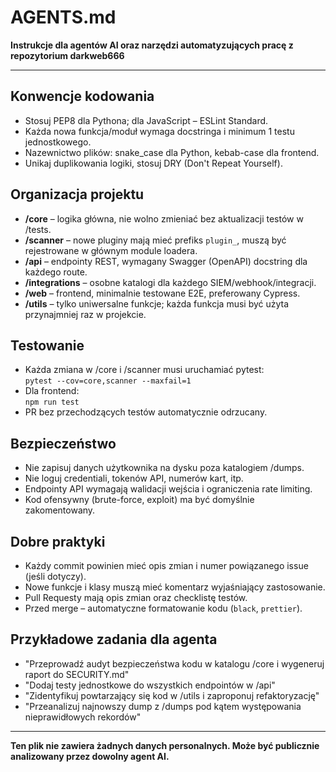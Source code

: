 # AGENTS.md

**Instrukcje dla agentów AI oraz narzędzi automatyzujących pracę z repozytorium darkweb666**

---

## Konwencje kodowania

- Stosuj PEP8 dla Pythona; dla JavaScript – ESLint Standard.
- Każda nowa funkcja/moduł wymaga docstringa i minimum 1 testu jednostkowego.
- Nazewnictwo plików: snake_case dla Python, kebab-case dla frontend.
- Unikaj duplikowania logiki, stosuj DRY (Don't Repeat Yourself).

## Organizacja projektu

- **/core** – logika główna, nie wolno zmieniać bez aktualizacji testów w /tests.
- **/scanner** – nowe pluginy mają mieć prefiks `plugin_`, muszą być rejestrowane w głównym module loadera.
- **/api** – endpointy REST, wymagany Swagger (OpenAPI) docstring dla każdego route.
- **/integrations** – osobne katalogi dla każdego SIEM/webhook/integracji.
- **/web** – frontend, minimalnie testowane E2E, preferowany Cypress.
- **/utils** – tylko uniwersalne funkcje; każda funkcja musi być użyta przynajmniej raz w projekcie.

## Testowanie

- Każda zmiana w /core i /scanner musi uruchamiać pytest:  
  `pytest --cov=core,scanner --maxfail=1`
- Dla frontend:  
  `npm run test`
- PR bez przechodzących testów automatycznie odrzucany.

## Bezpieczeństwo

- Nie zapisuj danych użytkownika na dysku poza katalogiem /dumps.
- Nie loguj credentiali, tokenów API, numerów kart, itp.
- Endpointy API wymagają walidacji wejścia i ograniczenia rate limiting.
- Kod ofensywny (brute-force, exploit) ma być domyślnie zakomentowany.

## Dobre praktyki

- Każdy commit powinien mieć opis zmian i numer powiązanego issue (jeśli dotyczy).
- Nowe funkcje i klasy muszą mieć komentarz wyjaśniający zastosowanie.
- Pull Requesty mają opis zmian oraz checklistę testów.
- Przed merge – automatyczne formatowanie kodu (`black`, `prettier`).

## Przykładowe zadania dla agenta

- "Przeprowadź audyt bezpieczeństwa kodu w katalogu /core i wygeneruj raport do SECURITY.md"
- "Dodaj testy jednostkowe do wszystkich endpointów w /api"
- "Zidentyfikuj powtarzający się kod w /utils i zaproponuj refaktoryzację"
- "Przeanalizuj najnowszy dump z /dumps pod kątem występowania nieprawidłowych rekordów"

---

**Ten plik nie zawiera żadnych danych personalnych. Może być publicznie analizowany przez dowolny agent AI.**

